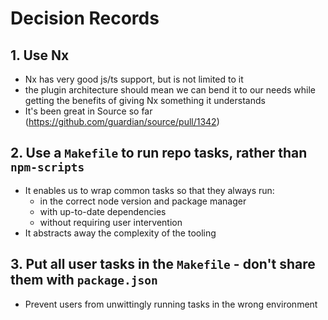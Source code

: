 # Decision Records

## 1. Use Nx

- Nx has very good js/ts support, but is not limited to it
- the plugin architecture should mean we can bend it to our needs while getting the benefits of giving Nx something it understands
- It's been great in Source so far (https://github.com/guardian/source/pull/1342)

## 2. Use a `Makefile` to run repo tasks, rather than `npm-scripts`

- It enables us to wrap common tasks so that they always run:
    - in the correct node version and package manager
    - with up-to-date dependencies
    - without requiring user intervention
- It abstracts away the complexity of the tooling

## 3. Put all user tasks in the `Makefile` - don't share them with `package.json`

- Prevent users from unwittingly running tasks in the wrong environment

